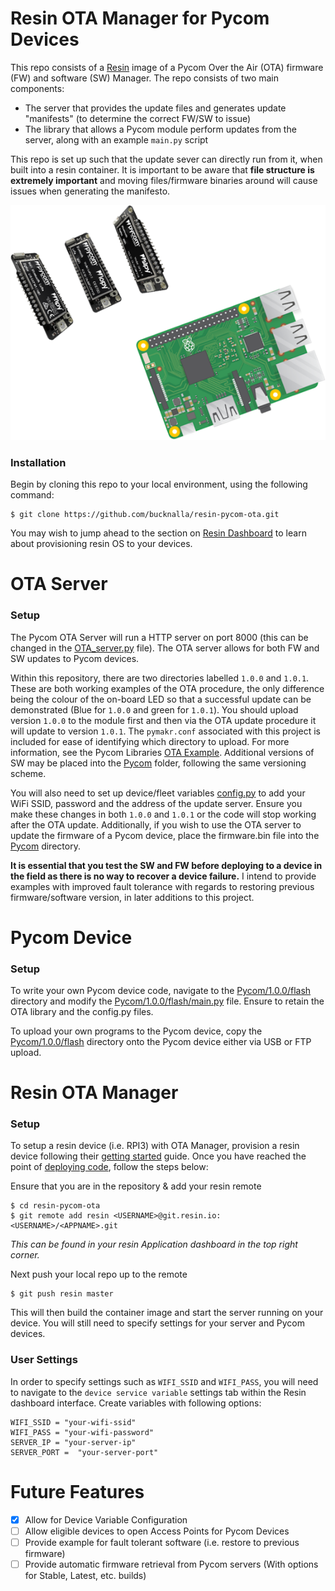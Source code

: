 # Resin OTA Manager for Pycom Devices


This repo consists of a [Resin](https://resin.io) image of a Pycom Over the Air (OTA) firmware (FW) and software (SW) Manager. The repo consists of two main components:
  - The server that provides the update files and generates update "manifests" (to determine the correct FW/SW to issue)
  - The library that allows a Pycom module perform updates from the server, along with an example `main.py` script

This repo is set up such that the update sever can directly run from it, when built into a resin container. It is important to be aware that **file structure is extremely important** and moving files/firmware binaries around will cause issues when generating the manifesto.

<p align="center">
<img src="images/resin-pycom.png" width="600px" >
</p>

### Installation

Begin by cloning this repo to your local environment, using the following command:

```
$ git clone https://github.com/bucknalla/resin-pycom-ota.git
```
You may wish to jump ahead to the section on [Resin Dashboard](#resin-ota-manager) to learn about provisioning resin OS to your devices.

# OTA Server

### Setup
The Pycom OTA Server will run a HTTP server on port 8000 (this can be changed in the [OTA_server.py](OTA_server.py) file). The OTA server allows for both FW and SW updates to Pycom devices.

Within this repository, there are two directories labelled `1.0.0` and `1.0.1`. These are both working examples of the OTA procedure, the only difference being the colour of the on-board LED so that a successful update can be demonstrated (Blue for `1.0.0` and green for `1.0.1`). You should upload version `1.0.0` to the module first and then via the OTA update procedure it will update to version `1.0.1`. The `pymakr.conf` associated with this project is included for ease of identifying which directory to upload. For more information, see the Pycom Libraries [OTA Example](https://github.com/pycom/pycom-libraries/tree/master/examples/OTA). Additional versions of SW may be placed into the [Pycom](Pycom/) folder, following the same versioning scheme.

You will also need to set up device/fleet variables [config.py](config.py) to add your WiFi SSID, password and the address of the update server. Ensure you make these changes in both `1.0.0` and `1.0.1` or the code will stop working after the OTA update. Additionally, if you wish to use the OTA server to update the firmware of a Pycom device, place the firmware.bin file into the [Pycom](Pycom/) directory.

**It is essential that you test the SW and FW before deploying to a device in the field as there is no way to recover a device failure.** I intend to provide examples with improved fault tolerance with regards to restoring previous firmware/software version, in later additions to this project.

# Pycom Device

### Setup

To write your own Pycom device code, navigate to the [Pycom/1.0.0/flash](Pycom/1.0.0/flash/) directory and modify the [Pycom/1.0.0/flash/main.py](Pycom/1.0.0/flash/main.py) file. Ensure to retain the OTA library and the config.py files.

To upload your own programs to the Pycom device, copy the [Pycom/1.0.0/flash](Pycom/1.0.0/flash/) directory onto the Pycom device either via USB or FTP upload.

# Resin OTA Manager

### Setup

To setup a resin device (i.e. RPI3) with OTA Manager, provision a resin device following their [getting started](https://docs.resin.io/learn/getting-started/raspberrypi3/python/) guide. Once you have reached the point of [deploying code](https://docs.resin.io/learn/getting-started/raspberrypi3/python/#deploy-code), follow the steps below:

Ensure that you are in the repository & add your resin remote
```
$ cd resin-pycom-ota
$ git remote add resin <USERNAME>@git.resin.io:<USERNAME>/<APPNAME>.git
```
*This can be found in your resin Application dashboard in the top right corner.*

Next push your local repo up to the remote
```
$ git push resin master
```

This will then build the container image and start the server running on your device. You will still need to specify settings for your server and Pycom devices.

### User Settings

In order to specify settings such as `WIFI_SSID` and `WIFI_PASS`, you will need to navigate to the `device service variable` settings tab within the Resin dashboard interface. Create variables with following options:

```
WIFI_SSID = "your-wifi-ssid"
WIFI_PASS = "your-wifi-password"
SERVER_IP = "your-server-ip"
SERVER_PORT =  "your-server-port"
```

# Future Features

- [x] Allow for Device Variable Configuration
- [ ] Allow eligible devices to open Access Points for Pycom Devices
- [ ] Provide example for fault tolerant software (i.e. restore to previous firmware)
- [ ] Provide automatic firmware retrieval from Pycom servers (With options for Stable, Latest, etc. builds)
